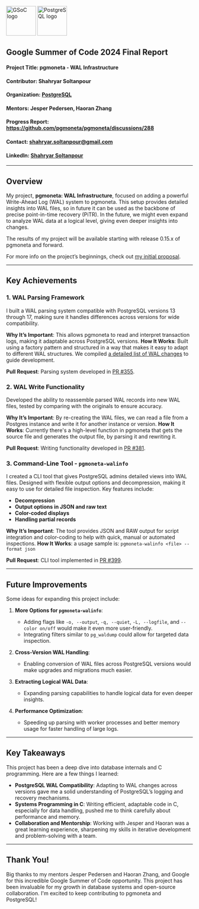 <img src="https://developers.google.com/open-source/gsoc/resources/downloads/GSoC-Vertical.svg" alt="GSoC logo" width="80" /> <img src="https://www.postgresql.org/media/img/about/press/elephant.png" alt="PostgreSQL logo" width="80" />
## Google Summer of Code 2024 Final Report

#### **Project Title**: pgmoneta - WAL Infrastructure  
#### **Contributor**: Shahryar Soltanpour  
#### **Organization**: [PostgreSQL](https://www.postgresql.org/)  
#### **Mentors**: Jesper Pedersen, Haoran Zhang  
#### **Progress Report**: https://github.com/pgmoneta/pgmoneta/discussions/288
#### **Contact**: [shahryar.soltanpour@gmail.com](mailto:shahryar.soltanpour@gmail.com)  
#### **LinkedIn**: [Shahryar Soltanpour](https://www.linkedin.com/in/soltanpour/)

---

## Overview

My project, **pgmoneta: WAL Infrastructure**, focused on adding a powerful Write-Ahead Log (WAL) system to pgmoneta. This setup provides detailed insights into WAL files, so in future it can be used as the backbone of precise point-in-time recovery (PiTR). In the future, we might even expand to analyze WAL data at a logical level, giving even deeper insights into changes.

The results of my project will be available starting with release 0.15.x of pgmoneta and forward.

For more info on the project’s beginnings, check out [my initial proposal](https://docs.google.com/document/d/194bAxMbiOvQhL4rCH30mlIhHZW9UccbQa2F8EEMCIwI/).

---

## Key Achievements

### 1. WAL Parsing Framework

I built a WAL parsing system compatible with PostgreSQL versions 13 through 17, making sure it handles differences across versions for wide compatibility. 

**Why It’s Important**: This allows pgmoneta to read and interpret transaction logs, making it adaptable across PostgreSQL versions.
**How It Works**: Built using a factory pattern and structured in a way that makes it easy to adapt to different WAL structures. We compiled [a detailed list of WAL changes](https://elastic-traffic-761.notion.site/Postgres-WAL-diff-5d7f873c9d204ff79cb6779262c76326?pvs=74) to guide development.

**Pull Request**: Parsing system developed in [PR #355](https://github.com/pgmoneta/pgmoneta/pull/355).

### 2. WAL Write Functionality

Developed the ability to reassemble parsed WAL records into new WAL files, tested by comparing with the originals to ensure accuracy.

**Why It’s Important**: By re-creating the WAL files, we can read a file from a Postgres instance and write it for another instance or version. 
**How It Works**: Currently there's a high-level function in pgmoneta that gets the source file and generates the output file, by parsing it and rewriting it.

**Pull Request**: Writing functionality developed in [PR #381](https://github.com/pgmoneta/pgmoneta/pull/381).

### 3. Command-Line Tool - `pgmoneta-walinfo`

I created a CLI tool that gives PostgreSQL admins detailed views into WAL files. Designed with flexible output options and decompression, making it easy to use for detailed file inspection. Key features include:

- **Decompression**  
- **Output options in JSON and raw text**  
- **Color-coded displays**  
- **Handling partial records**  


**Why It’s Important**: The tool provides JSON and RAW output for script integration and color-coding to help with quick, manual or automated inspections.
**How It Works**: a usage sample is: `pgmoneta-walinfo <file> --format json`


**Pull Request**: CLI tool implemented in [PR #399](https://github.com/pgmoneta/pgmoneta/pull/399).

---

## Future Improvements

Some ideas for expanding this project include:

1. **More Options for `pgmoneta-walinfo`**:  
   - Adding flags like `-o, --output`, `-q, --quiet`, `-L, --logfile`, and `--color on/off` would make it even more user-friendly.
   - Integrating filters similar to `pg_waldump` could allow for targeted data inspection.

2. **Cross-Version WAL Handling**:  
   - Enabling conversion of WAL files across PostgreSQL versions would make upgrades and migrations much easier.

3. **Extracting Logical WAL Data**:  
   - Expanding parsing capabilities to handle logical data for even deeper insights.

4. **Performance Optimization**:  
   - Speeding up parsing with worker processes and better memory usage for faster handling of large logs.

---

## Key Takeaways

This project has been a deep dive into database internals and C programming. Here are a few things I learned:

- **PostgreSQL WAL Compatibility**: Adapting to WAL changes across versions gave me a solid understanding of PostgreSQL’s logging and recovery mechanisms.
- **Systems Programming in C**: Writing efficient, adaptable code in C, especially for data handling, pushed me to think carefully about performance and memory.
- **Collaboration and Mentorship**: Working with Jesper and Haoran was a great learning experience, sharpening my skills in iterative development and problem-solving with a team.

---

## Thank You!

Big thanks to my mentors Jesper Pedersen and Haoran Zhang, and Google for this incredible Google Summer of Code opportunity. This project has been invaluable for my growth in database systems and open-source collaboration. I'm excited to keep contributing to pgmoneta and PostgreSQL!
